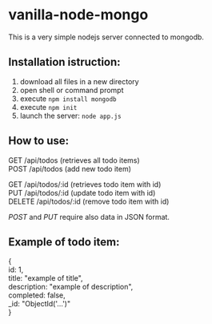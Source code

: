# vanilla-node-mongo

This is a very simple nodejs server connected to mongodb.

## Installation istruction:
1. download all files in a new directory
2. open shell or command prompt
3. execute `npm install mongodb`
4. execute `npm init`
5. launch the server: `node app.js`

## How to use:
GET /api/todos (retrieves all todo items)  
POST /api/todos (add new todo item)  

GET /api/todos/:id (retrieves todo item with id)  
PUT /api/todos/:id (update todo item with id)  
DELETE /api/todos/:id (remove todo item with id)  

*POST* and *PUT* require also data in JSON format.

## Example of todo item:
{  
    id: 1,  
    title: "example of title",  
    description: "example of description",  
    completed: false,  
    \_id: "ObjectId('...')"  
}  

